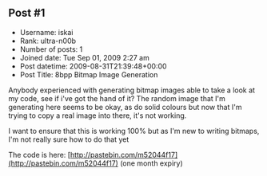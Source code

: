 ## Post #1
- Username: iskai
- Rank: ultra-n00b
- Number of posts: 1
- Joined date: Tue Sep 01, 2009 2:27 am
- Post datetime: 2009-08-31T21:39:48+00:00
- Post Title: 8bpp Bitmap Image Generation

Anybody experienced with generating bitmap images able to take a look at my code, see if i've got the hand of it? The random image that I'm generating here seems to be okay, as do solid colours but now that I'm trying to copy a real image into there, it's not working.

I want to ensure that this is working 100% but as I'm new to writing bitmaps, I'm not really sure how to do that yet 

The code is here: [http://pastebin.com/m52044f17](http://pastebin.com/m52044f17) (one month expiry)
